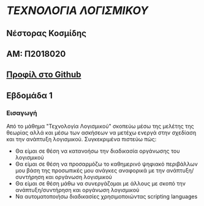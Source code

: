 # ***ΤΕΧΝΟΛΟΓΙΑ ΛΟΓΙΣΜΙΚΟΥ***

## Νέστορας Κοσμίδης

## ΑΜ: Π2018020  

## [Προφίλ στο Github](https://github.com/NestorasKosmidis)

## Εβδομάδα 1

### Εισαγωγή
Από το μάθημα "Τεχνολογία Λογισμικού" σκοπεύω μέσω της μελέτης της θεωρίας αλλά και μέσω των ασκήσεων να μετέχω ενεργά στην σχεδίαση και την ανάπτυξη λογισμικού. Συγκεκριμένα πιστεύω πώς:
- Θα είμαι σε θέση να κατανοήσω την διαδικασία οργάνωσης του λογισμικού
- Θα είμαι σε θέση να προσαρμόζω το καθημερινό ψηφιακό περιβάλλων μου βάση της προσωπικές μου ανάγκες αναφορικά με την ανάπτυξη/συντήρηση και οργάνωση λογισμικού
- Θα είμαι σε θέση μάθω να συνεργάζομαι με άλλους με σκοπό την ανάπτυξη/συντήρηση και οργάνωση λογισμικού
- Να αυτοματοποιήσω διαδικασίες χρησιμοποιώντας scripting languages


